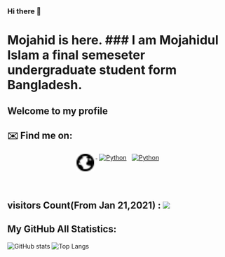 ### Hi there 👋
# Mojahid is here. ### I am Mojahidul Islam a final semeseter undergraduate student form Bangladesh.
## Welcome to my profile

## ✉️ Find me on:
<p align="center">
 <a href="https://islamshaheb.github.io/" target="_blank" rel="noopener noreferrer"> <img src="https://raw.githubusercontent.com/iconic/open-iconic/master/svg/globe.svg"          alt="Python" height="40" style="vertical-align:top; margin:4px"> </a>
 <a href="https://www.linkedin.com/in/mojahidul-islam/" target="_blank" rel="noopener noreferrer"> <img src="https://cdn.jsdelivr.net/npm/simple-icons@v3/icons/linkedin.svg"       alt="Python" height="40" style="vertical-align:top; margin:4px"></a>
 <a href="mailto:islamshaheb5@gmail.com"> <img src="https://cdn.jsdelivr.net/npm/simple-icons@v3/icons/gmail.svg" alt="Python" height="40" style="vertical-align:top; margin:4px"></a>
</p>
<br />

## visitors Count(From Jan 21,2021) : ![](https://visitor-badge.laobi.icu/badge?page_id=islamshaheb.islamshaheb)
## My GitHub All Statistics: 

![GitHub stats](https://github-readme-stats.vercel.app/api?username=islamshaheb&show_icons=true&theme=tokyonight)
![Top Langs](https://github-readme-stats.vercel.app/api/top-langs/?username=islamshaheb&theme=tokyonight)
